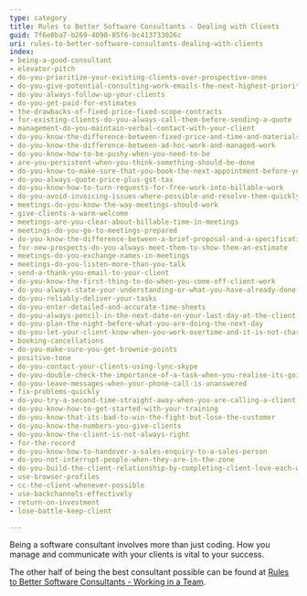 ```yaml
---
type: category
title: Rules to Better Software Consultants - Dealing with Clients
guid: 7f6e0ba7-b269-4090-85f6-bc413733026c
uri: rules-to-better-software-consultants-dealing-with-clients
index:
- being-a-good-consultant
- elevator-pitch
- do-you-prioritize-your-existing-clients-over-prospective-ones
- do-you-give-potential-consulting-work-emails-the-next-highest-priority-after-existing-clients
- do-you-always-follow-up-your-clients
- do-you-get-paid-for-estimates
- the-drawbacks-of-fixed-price-fixed-scope-contracts
- for-existing-clients-do-you-always-call-them-before-sending-a-quote
- management-do-you-maintain-verbal-contact-with-your-client
- do-you-know-the-difference-between-fixed-price-and-time-and-materials-work
- do-you-know-the-difference-between-ad-hoc-work-and-managed-work
- do-you-know-how-to-be-pushy-when-you-need-to-be
- are-you-persistent-when-you-think-something-should-be-done
- do-you-know-to-make-sure-that-you-book-the-next-appointment-before-you-leave-the-client
- do-you-always-quote-price-plus-gst-tax
- do-you-know-how-to-turn-requests-for-free-work-into-billable-work
- do-you-avoid-invoicing-issues-where-possible-and-resolve-them-quickly-when-they-come-up
- meetings-do-you-know-the-way-meetings-should-work
- give-clients-a-warm-welcome
- meetings-are-you-clear-about-billable-time-in-meetings
- meetings-do-you-go-to-meetings-prepared
- do-you-know-the-difference-between-a-brief-proposal-and-a-specification-review
- for-new-prospects-do-you-always-meet-them-to-show-them-an-estimate
- meetings-do-you-exchange-names-in-meetings
- meetings-do-you-listen-more-than-you-talk
- send-a-thank-you-email-to-your-client
- do-you-know-the-first-thing-to-do-when-you-come-off-client-work
- do-you-always-state-your-understanding-or-what-you-have-already-done-to-investigate-a-problem
- do-you-reliably-deliver-your-tasks
- do-you-enter-detailed-and-accurate-time-sheets
- do-you-always-pencil-in-the-next-date-on-your-last-day-at-the-client
- do-you-plan-the-night-before-what-you-are-doing-the-next-day
- do-you-let-your-client-know-when-you-work-overtime-and-it-is-not-charged
- booking-cancellations
- do-you-make-sure-you-get-brownie-points
- positive-tone
- do-you-contact-your-clients-using-lync-skype
- do-you-double-check-the-importance-of-a-task-when-you-realise-its-going-to-take-more-than-2-hours
- do-you-leave-messages-when-your-phone-call-is-unanswered
- fix-problems-quickly
- do-you-try-a-second-time-straight-away-when-you-are-calling-a-client
- do-you-know-how-to-get-started-with-your-training
- do-you-know-that-its-bad-to-win-the-fight-but-lose-the-customer
- do-you-know-the-numbers-you-give-clients
- do-you-know-the-client-is-not-always-right
- for-the-record
- do-you-know-how-to-handover-a-sales-enquiry-to-a-sales-person
- do-you-not-interrupt-people-when-they-are-in-the-zone
- do-you-build-the-client-relationship-by-completing-client-love-each-week-aka-customer-love
- use-browser-profiles
- cc-the-client-whenever-possible
- use-backchannels-effectively
- return-on-investment
- lose-battle-keep-client

---
```


Being a software consultant involves more than just coding. How you manage and communicate with your clients is vital to your success.

The other half of being the best consultant possible can be found at [Rules to Better Software Consultants - Working in a Team](/rules-to-better-software-consultants-working-in-a-team).
